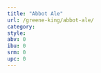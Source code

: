 ```yaml
---
title: "Abbot Ale"
url: /greene-king/abbot-ale/
category: 
style: 
abv: 0
ibu: 0
srm: 0
upc: 0
---
```


